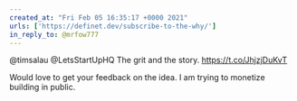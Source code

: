 ```yaml
---
created_at: "Fri Feb 05 16:35:17 +0000 2021"
urls: ['https://definet.dev/subscribe-to-the-why/']
in_reply_to: @mrfow777
---
```


@timsalau @LetsStartUpHQ The grit and the story. https://t.co/JhjzjDuKvT

Would love to get your feedback on the idea. I am trying to monetize building in public.